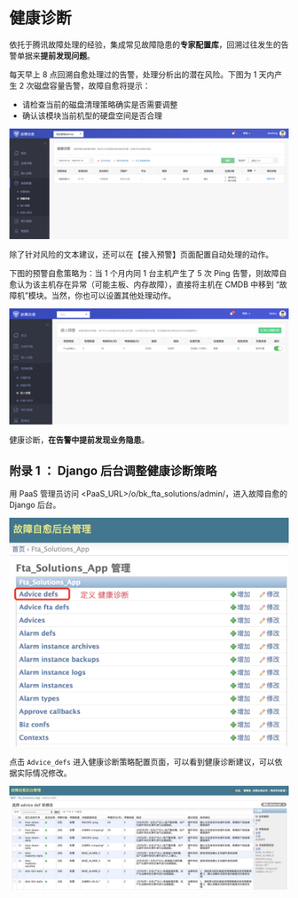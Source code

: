 # 健康诊断

依托于腾讯故障处理的经验，集成常见故障隐患的**专家配置库**，回溯过往发生的告警单据来**提前发现问题**。

每天早上 8 点回溯自愈处理过的告警，处理分析出的潜在风险。下图为 1 天内产生 2 次磁盘容量告警，故障自愈将提示：
- 请检查当前的磁盘清理策略确实是否需要调整
- 确认该模块当前机型的硬盘空间是否合理

![-w1679](../assets/15681837362768.jpg)

除了针对风险的文本建议，还可以在【接入预警】页面配置自动处理的动作。

下图的预警自愈策略为：当 1 个月内同 1 台主机产生了 5 次 Ping 告警，则故障自愈认为该主机存在异常（可能主板、内存故障），直接将主机在 CMDB 中移到 “故障机”模块。当然，你也可以设置其他处理动作。

![-w1679](../assets/fta003.png)

健康诊断，**在告警中提前发现业务隐患**。

## 附录 1 ： Django 后台调整健康诊断策略

用 PaaS 管理员访问 <PaaS_URL>/o/bk_fta_solutions/admin/，进入故障自愈的 Django 后台。

![-w515](../assets/15365852927672.jpg)

点击 `Advice_defs` 进入健康诊断策略配置页面，可以看到健康诊断建议，可以依据实际情况修改。

![](../assets/15365853180059.jpg)
